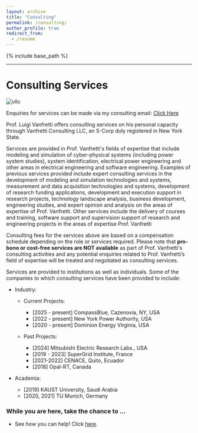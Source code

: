 ```yaml
---
layout: archive
title: "Consulting"
permalink: /consulting/
author_profile: true
redirect_from:
  - /resume
---
```

{% include base_path %}

---
# Consulting Services

![vllc](https://alsetlab.github.io/images/vllc.png "Logo")

Enquiries for services can be made via my consulting email: [Click Here](mailto:luigi@vanfretti.com?subject=Your%20Consulting%20Services&body=Body%20text)

Prof. Luigi Vanfretti offers consulting services on his personal capacity through Vanfretti Consulting LLC, an S-Corp duly registered in New York State. 

Services are provided in Prof. Vanfretti's fields of expertise that include modeling and simulation of cyber-physical systems (including power system studies), system identification, electrical power engineering and other areas in electrical engineering and software engineering. Examples of previous services provided include expert consulting services in the development of modeling and simulation technologies and systems, measurement and data acquisition technologies and systems, development of research funding applications, development and execution support in research projects, technology landscape analysis, business development, engineering studies, and expert opinion and analysis on the areas of expertise of Prof. Vanfretti. Other services include the delivery of courses and training, software support and supervision support of research and engineering projects in the areas of expertise Prof. Vanfretti

Consulting fees for the services above are based on a compensation schedule depending on the role or services required. Please note that **__pro-bono__  or cost-free services are NOT available** as part of Prof. Vanfretti's consulting activities and any potential enquiries related to Prof. Vanfretti’s field of expertise will be treated and negotiated as consulting services.

Services are provided to institutions as well as individuals. Some of the companies to which consulting services have been provided to include:

- Industry:
  - Current Projects:
    - [2025 - present] CompassBlue, Cazenovia, NY, USA
    - [2022 - present] New York Power Authority, USA
    - [2020 - present] Dominion Energy Virginia, USA
  
  - Past Projects:
    - [2024] Mitsubishi Electric Research Labs., USA
    - [2019 - 2023] SuperGrid Institute, France
    - [2021-2022] CENACE, Quito, Ecuador
    - [2018] Opal-RT, Canada
  
- Academia:
  - [2019] KAUST University, Saudi Arabia
  - [2020, 2021] TU Munich, Germany

### While you are here, take the chance to ...
  - See how you can help! Click [here](https://alsetlab.github.io/donate/).